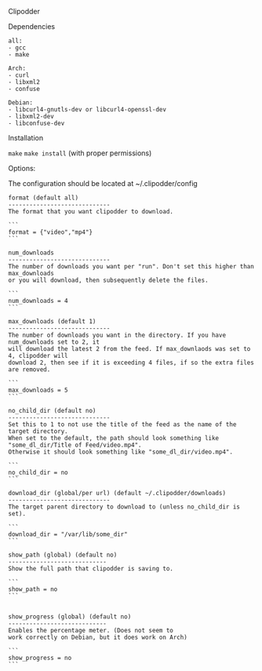 Clipodder

Dependencies
	
	all:
	- gcc
	- make
	
	Arch:
	- curl
	- libxml2
	- confuse

	Debian:
	- libcurl4-gnutls-dev or libcurl4-openssl-dev
	- libxml2-dev
	- libconfuse-dev
	



Installation

`make`
`make install` (with proper permissions)

	
Options:

The configuration should be located at ~/.clipodder/config 

	format (default all)
	-----------------------------
	The format that you want clipodder to download.  

	```
	format = {"video","mp4"}
	```
	
	num_downloads 
	-----------------------------
	The number of downloads you want per "run". Don't set this higher than max_downloads 
	or you will download, then subsequently delete the files. 
	
	```
	num_downloads = 4
	```
	
	max_downloads (default 1)
	-----------------------------
	The number of downloads you want in the directory. If you have num_downloads set to 2, it 
	will download the latest 2 from the feed. If max_downlaods was set to 4, clipodder will
	download 2, then see if it is exceeding 4 files, if so the extra files are removed. 
	
	```
	max_downloads = 5
	```
	
	no_child_dir (default no)
	-----------------------------
	Set this to 1 to not use the title of the feed as the name of the target directory. 
	When set to the default, the path should look something like "some_dl_dir/Title of Feed/video.mp4".
	Otherwise it should look something like "some_dl_dir/video.mp4". 

	```
	no_child_dir = no
	```
	
	download_dir (global/per url) (default ~/.clipodder/downloads) 
	-----------------------------	
	The target parent directory to download to (unless no_child_dir is set). 
	
	```
	download_dir = "/var/lib/some_dir"
	```

	show_path (global) (default no)
	----------------------------
	Show the full path that clipodder is saving to.

	```
	show_path = no
	```


	show_progress (global) (default no)
	----------------------------
	Enables the percentage meter. (Does not seem to 
	work correctly on Debian, but it does work on Arch)

	```
	show_progress = no
	```
